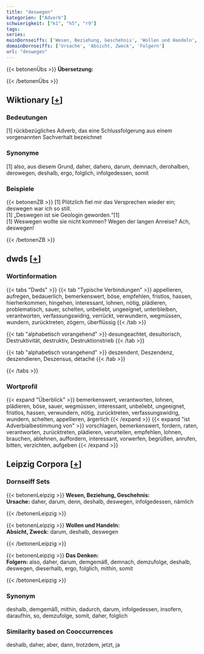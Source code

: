 ```yaml
---
title: "deswegen"
kategorien: ["Adverb"]
schwierigkeit: ["k1", "h5", "r9"]
tags:
series:
mainDornseiffs: ['Wesen, Beziehung, Geschehnis', 'Wollen und Handeln', 'Das Denken']
domainDornseiffs: ['Ursache', 'Absicht, Zweck', 'Folgern']
url: "deswegen"
---
```


{{< betonenÜbs >}}
**Übersetzung:**  
  
{{< /betonenÜbs >}}

## Wiktionary [[+](https://de.wiktionary.org/wiki/deswegen)]

### Bedeutungen
[1] rückbezügliches Adverb, das eine Schlussfolgerung aus einem vorgenannten Sachverhalt bezeichnet  

### Synonyme
[1] also, aus diesem Grund, daher, dahero, darum, demnach, derohalben, derowegen, deshalb, ergo, folglich, infolgedessen, somit  

### Beispiele
{{< betonenZB >}}
[1] Plötzlich fiel mir das Versprechen wieder ein; deswegen war ich so still.  
[1] „Deswegen ist sie Geologin geworden.“[1]  
[1] Weswegen wollte sie nicht kommen? Wegen der langen Anreise? Ach, deswegen!  

{{< /betonenZB >}}


## dwds [[+](https://www.dwds.de/wb/deswegen)]

### Wortinformation
{{< tabs "Dwds" >}}
{{< tab "Typische Verbindungen" >}}
appellieren, aufregen, bedauerlich, bemerkenswert, böse, empfehlen, fristlos, hassen, hierherkommen, hingehen, interessant, lohnen, nötig, plädieren, problematisch, sauer, schelten, unbeliebt, ungeeignet, unterbleiben, verantworten, verfassungswidrig, verrückt, verwundern, wegmüssen, wundern, zurücktreten, zögern, überflüssig
{{< /tab >}}

{{< tab "alphabetisch vorangehend" >}}
desungeachtet, desultorisch, Destruktivität, destruktiv, Destruktionstrieb
{{< /tab >}}

{{< tab "alphabetisch vorangehend" >}}
deszendent, Deszendenz, deszendieren, Deszensus, détaché
{{< /tab >}}

{{< /tabs >}}

### Wortprofil
{{< expand "Überblick" >}} bemerkenswert, verantworten, lohnen, plädieren, böse, sauer, wegmüssen, interessant, unbeliebt, ungeeignet, fristlos, hassen, verwundern, nötig, zurücktreten, verfassungswidrig, wundern, schelten, appellieren, ärgerlich {{< /expand >}}
{{< expand "ist Adverbialbestimmung von" >}} vorschlagen, bemerkenswert, fordern, raten, verantworten, zurücktreten, plädieren, verurteilen, empfehlen, lohnen, brauchen, ablehnen, auffordern, interessant, vorwerfen, begrüßen, anrufen, bitten, verzichten, aufgeben {{< /expand >}}

## Leipzig Corpora [[+](https://corpora.uni-leipzig.de/en/res?word=deswegen&corpusId=deu_newscrawl-public_2018)]

### Dornseiff Sets
{{< betonenLeipzig >}}
**Wesen, Beziehung, Geschehnis:**  
**Ursache:** daher, darum, denn, deshalb, deswegen, infolgedessen, nämlich  

{{< /betonenLeipzig >}}


{{< betonenLeipzig >}}
**Wollen und Handeln:**  
**Absicht, Zweck:** darum, deshalb, deswegen  

{{< /betonenLeipzig >}}


{{< betonenLeipzig >}}
**Das Denken:**  
**Folgern:** also, daher, darum, demgemäß, demnach, demzufolge, deshalb, deswegen, dieserhalb, ergo, folglich, mithin, somit  

{{< /betonenLeipzig >}}

### Synonym
deshalb, demgemäß, mithin, dadurch, darum, infolgedessen, insofern, daraufhin, so, demzufolge, somit, daher, folglich


### Similarity based on Cooccurrences
deshalb, daher, aber, dann, trotzdem, jetzt, ja

